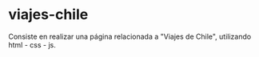 # viajes-chile
Consiste en realizar una página relacionada a "Viajes de Chile", utilizando html - css - js.
